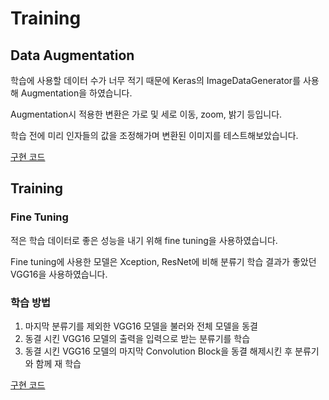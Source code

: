 # Training

## Data Augmentation

학습에 사용할 데이터 수가 너무 적기 때문에 Keras의 ImageDataGenerator를 사용해 Augmentation을 하였습니다.

Augmentation시 적용한 변환은 가로 및 세로 이동, zoom, 밝기 등입니다.

학습 전에 미리 인자들의 값을 조정해가며 변환된 이미지를 테스트해보았습니다.

[구현 코드](./show_augmentation_result.ipynb)

## Training

### Fine Tuning

적은 학습 데이터로 좋은 성능을 내기 위해 fine tuning을 사용하였습니다.

Fine tuning에 사용한 모델은 Xception, ResNet에 비해 분류기 학습 결과가 좋았던 VGG16을 사용하였습니다.

### 학습 방법

1. 마지막 분류기를 제외한 VGG16 모델을 불러와 전체 모델을 동결
2. 동결 시킨 VGG16 모델의 출력을 입력으로 받는 분류기를 학습
3. 동결 시킨 VGG16 모델의 마지막 Convolution Block을 동결 해제시킨 후 분류기와 함께 재 학습

[구현 코드](./training.ipynb)



